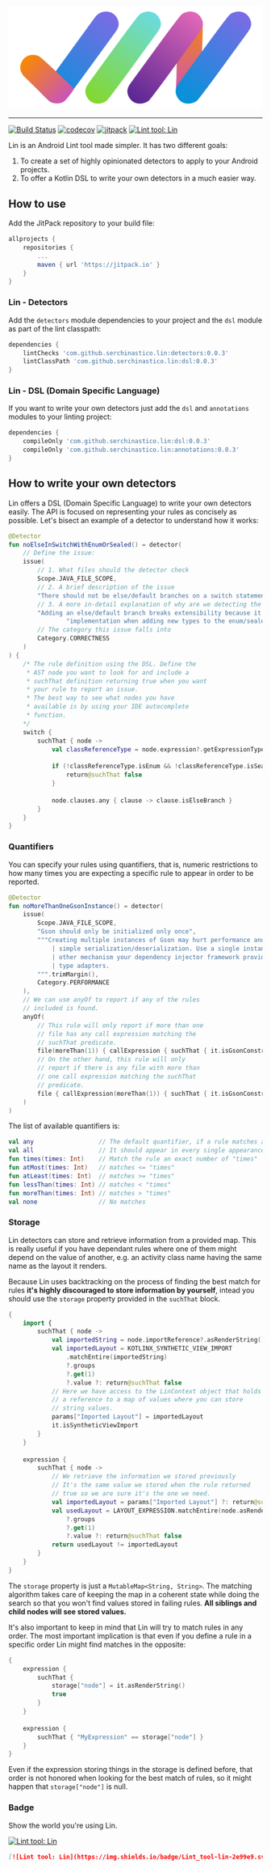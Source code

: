 <p align="center"><img src ="./readme/logo.png" /></p>

---------------

[![Build Status](https://travis-ci.org/Serchinastico/Lin.svg?branch=master)](https://travis-ci.org/Serchinastico/Lin)
[![codecov](https://codecov.io/gh/Serchinastico/Lin/branch/master/graph/badge.svg)](https://codecov.io/gh/Serchinastico/Lin)
[![jitpack](https://jitpack.io/v/Serchinastico/Lin.svg)](https://jitpack.io/#Serchinastico/Lin)
[![Lint tool: Lin](https://img.shields.io/badge/Lint_tool-lin-2e99e9.svg?style=flat)](https://github.com/Serchinastico/Lin)

Lin is an Android Lint tool made simpler. It has two different goals:

1. To create a set of highly opinionated detectors to apply to your Android projects.
2. To offer a Kotlin DSL to write your own detectors in a much easier way.

## How to use

Add the JitPack repository to your build file:

```groovy
allprojects {
    repositories {
        ...
        maven { url 'https://jitpack.io' }
    }
}
```

### Lin - Detectors

Add the `detectors` module dependencies to your project and the `dsl` module as part of the lint classpath:

```groovy
dependencies {
    lintChecks 'com.github.serchinastico.lin:detectors:0.0.3'
    lintClassPath 'com.github.serchinastico.lin:dsl:0.0.3'
}
```

### Lin - DSL (Domain Specific Language)

If you want to write your own detectors just add the `dsl` and `annotations` modules to your linting project:

```groovy
dependencies {
    compileOnly 'com.github.serchinastico.lin:dsl:0.0.3'
    compileOnly 'com.github.serchinastico.lin:annotations:0.0.3'
}
```

## How to write your own detectors

Lin offers a DSL (Domain Specific Language) to write your own detectors easily. The API is focused on representing your rules as concisely as possible. Let's bisect an example of a detector to understand how it works:

```kotlin
@Detector
fun noElseInSwitchWithEnumOrSealed() = detector(
    // Define the issue:
    issue(
        // 1. What files should the detector check
        Scope.JAVA_FILE_SCOPE,
        // 2. A brief description of the issue
        "There should not be else/default branches on a switch statement checking for enum/sealed class values",
        // 3. A more in-detail explanation of why are we detecting the issue
        "Adding an else/default branch breaks extensibility because it won't let you know if there is a missing " +
                "implementation when adding new types to the enum/sealed class",
        // The category this issue falls into
        Category.CORRECTNESS
    )
) {
    /* The rule definition using the DSL. Define the
     * AST node you want to look for and include a
     * suchThat definition returning true when you want 
     * your rule to report an issue.
     * The best way to see what nodes you have
     * available is by using your IDE autocomplete
     * function.
    */
    switch {
        suchThat { node ->
            val classReferenceType = node.expression?.getExpressionType() ?: (return@suchThat false)

            if (!classReferenceType.isEnum && !classReferenceType.isSealed) {
                return@suchThat false
            }

            node.clauses.any { clause -> clause.isElseBranch }
        }
    }
}
```

### Quantifiers

You can specify your rules using quantifiers, that is, numeric restrictions to how many times you are expecting a specific rule to appear in order to be reported.

```kotlin
@Detector
fun noMoreThanOneGsonInstance() = detector(
    issue(
        Scope.JAVA_FILE_SCOPE,
        "Gson should only be initialized only once",
        """Creating multiple instances of Gson may hurt performance and it's a common mistake to instantiate it for
            | simple serialization/deserialization. Use a single instance, be it with a classic singleton pattern or
            | other mechanism your dependency injector framework provides. This way you can also share the common
            | type adapters.
        """.trimMargin(),
        Category.PERFORMANCE
    ),
    // We can use anyOf to report if any of the rules
    // included is found.
    anyOf(
        // This rule will only report if more than one
        // file has any call expression matching the 
        // suchThat predicate.
        file(moreThan(1)) { callExpression { suchThat { it.isGsonConstructor } } },
        // On the other hand, this rule will only 
        // report if there is any file with more than
        // one call expression matching the suchThat
        // predicate.
        file { callExpression(moreThan(1)) { suchThat { it.isGsonConstructor } } }
    )
)
```

The list of available quantifiers is:

```kotlin
val any                  // The default quantifier, if a rule matches any number of times then it's reported
val all                  // It should appear in every single appearance of the node
fun times(times: Int)    // Match the rule an exact number of "times"
fun atMost(times: Int)   // matches <= "times"
fun atLeast(times: Int)  // matches >= "times"
fun lessThan(times: Int) // matches < "times"
fun moreThan(times: Int) // matches > "times"
val none                 // No matches
```

### Storage

Lin detectors can store and retrieve information from a provided map. This is really useful if you have dependant rules where one of them might depend on the value of another, e.g. an activity class name having the same name as the layout it renders.

Because Lin uses backtracking on the process of finding the best match for rules **it's highly discouraged to store information by yourself**, intead you should use the `storage` property provided in the `suchThat` block.

```kotlin
{
    import {
        suchThat { node ->
            val importedString = node.importReference?.asRenderString() ?: return@suchThat false
            val importedLayout = KOTLINX_SYNTHETIC_VIEW_IMPORT
                .matchEntire(importedString)
                ?.groups
                ?.get(1)
                ?.value ?: return@suchThat false
            // Here we have access to the LinContext object that holds
            // a reference to a map of values where you can store
            // string values.
            params["Imported Layout"] = importedLayout
            it.isSyntheticViewImport
        }
    }

    expression {
        suchThat { node ->
            // We retrieve the information we stored previously
            // It's the same value we stored when the rule returned
            // true so we are sure it's the one we need.
            val importedLayout = params["Imported Layout"] ?: return@suchThat false
            val usedLayout = LAYOUT_EXPRESSION.matchEntire(node.asRenderString())
                ?.groups
                ?.get(1)
                ?.value ?: return@suchThat false
            return usedLayout != importedLayout
        }
    }
}
```

The `storage` property is just a `MutableMap<String, String>`. The matching algorithm takes care of keeping the map in a coherent state while doing the search so that you won't find values stored in failing rules. **All siblings and child nodes will see stored values.**

It's also important to keep in mind that Lin will try to match rules in any order. The most important implication is that even if you define a rule in a specific order Lin might find matches in the opposite:

```kotlin
{
    expression {
        suchThat {
            storage["node"] = it.asRenderString() 
            true
        }
    }

    expression {
        suchThat { "MyExpression" == storage["node"] }
    }
}
```

Even if the expression storing things in the storage is defined before, that order is not honored when looking for the best match of rules, so it might happen that `storage["node"]` is null.

### Badge

Show the world you're using Lin.

[![Lint tool: Lin](https://img.shields.io/badge/Lint_tool-lin-2e99e9.svg?style=flat)](https://github.com/Serchinastico/Lin)

```md
[![Lint tool: Lin](https://img.shields.io/badge/Lint_tool-lin-2e99e9.svg?style=flat)](https://github.com/Serchinastico/Lin)
```

